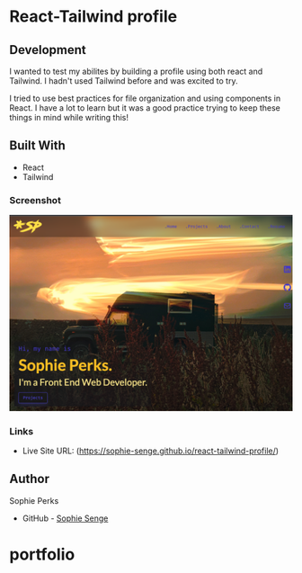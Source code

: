 # React-Tailwind profile

## Development

I wanted to test my abilites by building a profile using both react and Tailwind. I hadn't used Tailwind before and was excited to try.

I tried to use best practices for file organization and using components in React. I have a lot to learn but it was a good practice trying to keep these things in mind while writing this!

## Built With

- React
- Tailwind

### Screenshot

![](./src/images/Screenshot%202023-03-23%20at%209.26.04%20PM.png)

### Links

- Live Site URL: (https://sophie-senge.github.io/react-tailwind-profile/)



## Author
  Sophie Perks
- GitHub - [Sophie Senge](https://github.com/Sophie-Senge)

# portfolio
